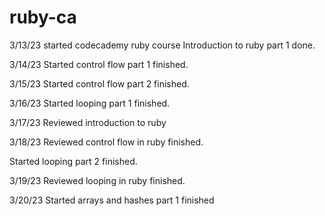 # ruby-ca

3/13/23 started codecademy ruby course
Introduction to ruby part 1 done.

3/14/23
Started control flow part 1
finished.

3/15/23
Started control flow part 2
finished.

3/16/23
Started looping part 1
finished.

3/17/23
Reviewed introduction to ruby

3/18/23
Reviewed control flow in ruby
finished.

Started looping part 2
finished.

3/19/23
Reviewed looping in ruby
finished.

3/20/23
Started arrays and hashes part 1
finished

<!-- Started arrays and hashes part 2 -->



